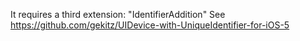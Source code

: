 
It requires a third extension: "IdentifierAddition"
See https://github.com/gekitz/UIDevice-with-UniqueIdentifier-for-iOS-5
